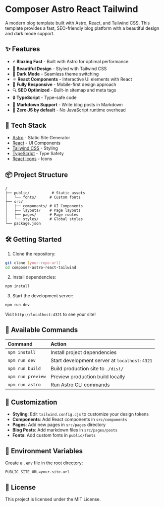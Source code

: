 # Composer Astro React Tailwind

A modern blog template built with Astro, React, and Tailwind CSS. This template provides a fast, SEO-friendly blog platform with a beautiful design and dark mode support.

## ✨ Features

- ⚡️ **Blazing Fast** - Built with Astro for optimal performance
- 🎨 **Beautiful Design** - Styled with Tailwind CSS
- 🌙 **Dark Mode** - Seamless theme switching
- ⚛️ **React Components** - Interactive UI elements with React
- 📱 **Fully Responsive** - Mobile-first design approach
- 🔍 **SEO Optimized** - Built-in sitemap and meta tags
- 🔒 **TypeScript** - Type-safe code
- 📝 **Markdown Support** - Write blog posts in Markdown
- 🎯 **Zero JS by default** - No JavaScript runtime overhead

## 🚀 Tech Stack

- [Astro](https://astro.build) - Static Site Generator
- [React](https://reactjs.org) - UI Components
- [Tailwind CSS](https://tailwindcss.com) - Styling
- [TypeScript](https://www.typescriptlang.org) - Type Safety
- [React Icons](https://react-icons.github.io/react-icons) - Icons

## 📦 Project Structure

```
/
├── public/          # Static assets
│   └── fonts/      # Custom fonts
├── src/
│   ├── components/ # UI Components
│   ├── layouts/    # Page layouts
│   ├── pages/      # Page routes
│   └── styles/     # Global styles
└── package.json
```

## 🛠️ Getting Started

1. Clone the repository:
```bash
git clone [your-repo-url]
cd composer-astro-react-tailwind
```

2. Install dependencies:
```bash
npm install
```

3. Start the development server:
```bash
npm run dev
```

Visit `http://localhost:4321` to see your site!

## 📝 Available Commands

| Command           | Action                                       |
|:-----------------|:---------------------------------------------|
| `npm install`     | Install project dependencies                 |
| `npm run dev`     | Start development server at `localhost:4321` |
| `npm run build`   | Build production site to `./dist/`          |
| `npm run preview` | Preview production build locally             |
| `npm run astro`   | Run Astro CLI commands                      |

## 🎨 Customization

- **Styling**: Edit `tailwind.config.cjs` to customize your design tokens
- **Components**: Add React components in `src/components`
- **Pages**: Add new pages in `src/pages` directory
- **Blog Posts**: Add markdown files in `src/pages/posts`
- **Fonts**: Add custom fonts in `public/fonts`

## 🔑 Environment Variables

Create a `.env` file in the root directory:

```env
PUBLIC_SITE_URL=your-site-url
```

## 📄 License

This project is licensed under the MIT License.
